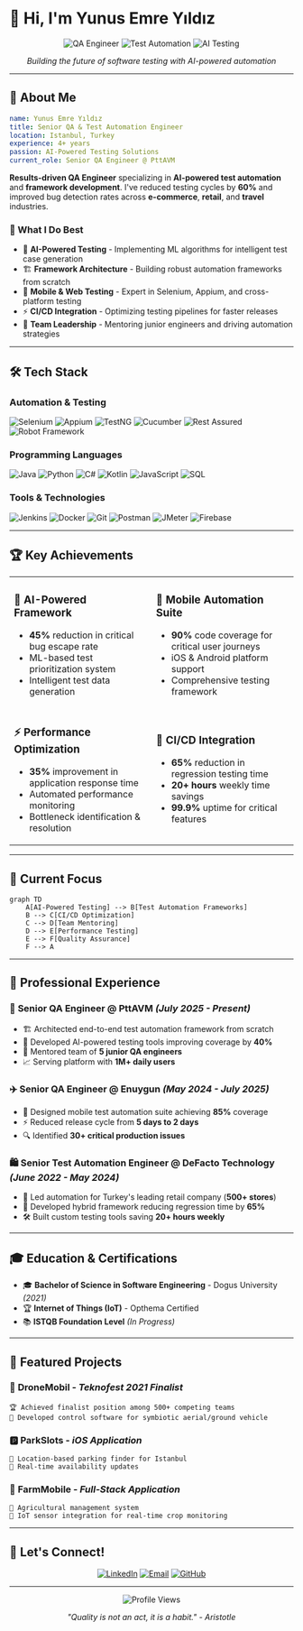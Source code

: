 # 👋 Hi, I'm Yunus Emre Yıldız

<div align="center">
  
  ![QA Engineer](https://img.shields.io/badge/QA%20Engineer-Senior-blue?style=for-the-badge&logo=testing-library)
  ![Test Automation](https://img.shields.io/badge/Test%20Automation-Expert-green?style=for-the-badge&logo=selenium)
  ![AI Testing](https://img.shields.io/badge/AI%20Testing-Pioneer-purple?style=for-the-badge&logo=openai)
  
  *Building the future of software testing with AI-powered automation*

</div>

---

## 🚀 About Me

```yaml
name: Yunus Emre Yıldız
title: Senior QA & Test Automation Engineer
location: Istanbul, Turkey
experience: 4+ years
passion: AI-Powered Testing Solutions
current_role: Senior QA Engineer @ PttAVM
```

**Results-driven QA Engineer** specializing in **AI-powered test automation** and **framework development**. I've reduced testing cycles by **60%** and improved bug detection rates across **e-commerce**, **retail**, and **travel** industries.

### 🎯 What I Do Best
- 🧠 **AI-Powered Testing** - Implementing ML algorithms for intelligent test case generation
- 🏗️ **Framework Architecture** - Building robust automation frameworks from scratch
- 📱 **Mobile & Web Testing** - Expert in Selenium, Appium, and cross-platform testing
- ⚡ **CI/CD Integration** - Optimizing testing pipelines for faster releases
- 👥 **Team Leadership** - Mentoring junior engineers and driving automation strategies

---

## 🛠️ Tech Stack

### **Automation & Testing**
![Selenium](https://img.shields.io/badge/Selenium-43B02A?style=flat&logo=selenium&logoColor=white)
![Appium](https://img.shields.io/badge/Appium-43B02A?style=flat&logo=appium&logoColor=white)
![TestNG](https://img.shields.io/badge/TestNG-43B02A?style=flat&logo=testng&logoColor=white)
![Cucumber](https://img.shields.io/badge/Cucumber-43B02A?style=flat&logo=cucumber&logoColor=white)
![Rest Assured](https://img.shields.io/badge/Rest%20Assured-43B02A?style=flat&logo=rest-assured&logoColor=white)
![Robot Framework](https://img.shields.io/badge/Robot%20Framework-43B02A?style=flat&logo=robot-framework&logoColor=white)

### **Programming Languages**
![Java](https://img.shields.io/badge/Java-ED8B00?style=flat&logo=openjdk&logoColor=white)
![Python](https://img.shields.io/badge/Python-3776AB?style=flat&logo=python&logoColor=white)
![C#](https://img.shields.io/badge/C%23-239120?style=flat&logo=c-sharp&logoColor=white)
![Kotlin](https://img.shields.io/badge/Kotlin-0095D5?style=flat&logo=kotlin&logoColor=white)
![JavaScript](https://img.shields.io/badge/JavaScript-F7DF1E?style=flat&logo=javascript&logoColor=black)
![SQL](https://img.shields.io/badge/SQL-CC2927?style=flat&logo=microsoft-sql-server&logoColor=white)

### **Tools & Technologies**
![Jenkins](https://img.shields.io/badge/Jenkins-D24939?style=flat&logo=jenkins&logoColor=white)
![Docker](https://img.shields.io/badge/Docker-2496ED?style=flat&logo=docker&logoColor=white)
![Git](https://img.shields.io/badge/Git-F05032?style=flat&logo=git&logoColor=white)
![Postman](https://img.shields.io/badge/Postman-FF6C37?style=flat&logo=postman&logoColor=white)
![JMeter](https://img.shields.io/badge/JMeter-D22128?style=flat&logo=apache-jmeter&logoColor=white)
![Firebase](https://img.shields.io/badge/Firebase-FFCA28?style=flat&logo=firebase&logoColor=black)

---

## 🏆 Key Achievements

<table>
<tr>
<td width="50%">

### 🧠 AI-Powered Framework
- **45%** reduction in critical bug escape rate
- ML-based test prioritization system
- Intelligent test data generation

</td>
<td width="50%">

### 📱 Mobile Automation Suite
- **90%** code coverage for critical user journeys
- iOS & Android platform support
- Comprehensive testing framework

</td>
</tr>
<tr>
<td width="50%">

### ⚡ Performance Optimization
- **35%** improvement in application response time
- Automated performance monitoring
- Bottleneck identification & resolution

</td>
<td width="50%">

### 🚀 CI/CD Integration
- **65%** reduction in regression testing time
- **20+ hours** weekly time savings
- **99.9%** uptime for critical features

</td>
</tr>
</table>

---

## 🎯 Current Focus

```mermaid
graph TD
    A[AI-Powered Testing] --> B[Test Automation Frameworks]
    B --> C[CI/CD Optimization]
    C --> D[Team Mentoring]
    D --> E[Performance Testing]
    E --> F[Quality Assurance]
    F --> A
```

---

## 🏢 Professional Experience

### 🎯 **Senior QA Engineer** @ **PttAVM** *(July 2025 - Present)*
- 🏗️ Architected end-to-end test automation framework from scratch
- 🤖 Developed AI-powered testing tools improving coverage by **40%**
- 👥 Mentored team of **5 junior QA engineers**
- 📈 Serving platform with **1M+ daily users**

### ✈️ **Senior QA Engineer** @ **Enuygun** *(May 2024 - July 2025)*
- 📱 Designed mobile test automation suite achieving **85%** coverage
- ⚡ Reduced release cycle from **5 days to 2 days**
- 🔍 Identified **30+ critical production issues**

### 🛍️ **Senior Test Automation Engineer** @ **DeFacto Technology** *(June 2022 - May 2024)*
- 🏪 Led automation for Turkey's leading retail company (**500+ stores**)
- 🔄 Developed hybrid framework reducing regression time by **65%**
- 🛠️ Built custom testing tools saving **20+ hours weekly**

---

## 🎓 Education & Certifications

- 🎓 **Bachelor of Science in Software Engineering** - Dogus University *(2021)*
- 🏆 **Internet of Things (IoT)** - Opthema Certified
- 📚 **ISTQB Foundation Level** *(In Progress)*

---

## 🌟 Featured Projects

### 🚁 **DroneMobil** - *Teknofest 2021 Finalist*
```
🏆 Achieved finalist position among 500+ competing teams
🔧 Developed control software for symbiotic aerial/ground vehicle
```

### 🅿️ **ParkSlots** - *iOS Application*
```
📍 Location-based parking finder for Istanbul
🔄 Real-time availability updates
```

### 🌾 **FarmMobile** - *Full-Stack Application*
```
🌱 Agricultural management system
📡 IoT sensor integration for real-time crop monitoring
```

---

## 🤝 Let's Connect!

<div align="center">
  
  [![LinkedIn](https://img.shields.io/badge/LinkedIn-0077B5?style=for-the-badge&logo=linkedin&logoColor=white)](https://linkedin.com/in/yunusemreyildiz)
  [![Email](https://img.shields.io/badge/Email-D14836?style=for-the-badge&logo=gmail&logoColor=white)](mailto:yunusemreyildiz@mail.ru)
  [![GitHub](https://img.shields.io/badge/GitHub-100000?style=for-the-badge&logo=github&logoColor=white)](https://github.com/yunusemreyildiz)
  
</div>

---

<div align="center">
  
  ![Profile Views](https://komarev.com/ghpvc/?username=yunusemreyildiz&style=flat-square&color=blue)
  
  *"Quality is not an act, it is a habit." - Aristotle*
  
</div>
